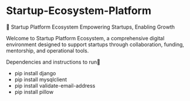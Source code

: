 # Startup-Ecosystem-Platform
🚀 Startup Platform Ecosystem
Empowering Startups, Enabling Growth

Welcome to Startup Platform Ecosystem, a comprehensive digital environment designed to support startups through collaboration, funding, mentorship, and operational tools.

Dependencies and instructions to run📝
-  pip install django
-  pip install mysqlclient
-  pip install validate-email-address
-  pip install pillow
